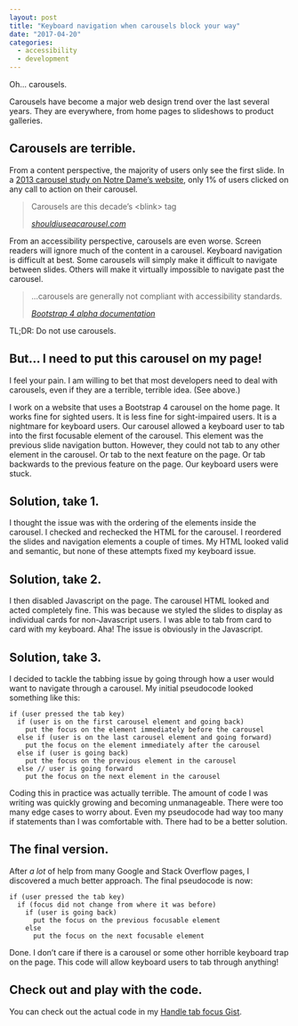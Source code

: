 ```yaml
---
layout: post
title: "Keyboard navigation when carousels block your way"
date: "2017-04-20"
categories:
  - accessibility
  - development
---
```


Oh... carousels.

Carousels have become a major web design trend over the last several years. They are everywhere, from home pages to slideshows to product galleries.

## Carousels are terrible.

From a content perspective, the majority of users only see the first slide. In a [2013 carousel study on Notre Dame’s website](https://erikrunyon.com/2013/01/carousel-interaction-stats/), only 1% of users clicked on any call to action on their carousel.

<blockquote>
  <p>Carousels are this decade’s &lt;blink&gt; tag</p>
  <cite><a href="https://shouldiuseacarousel.com/">shouldiuseacarousel.com</a></cite>
</blockquote>

From an accessibility perspective, carousels are even worse. Screen readers will ignore much of the content in a carousel. Keyboard navigation is difficult at best. Some carousels will simply make it difficult to navigate between slides. Others will make it virtually impossible to navigate past the carousel.

<blockquote>
  <p>...carousels are generally not compliant with accessibility standards.</p>
  <cite><a href="https://v4-alpha.getbootstrap.com/components/carousel/">Bootstrap 4 alpha documentation</a></cite>
</blockquote>

TL;DR: Do not use carousels.

## But... I need to put this carousel on my page!

I feel your pain. I am willing to bet that most developers need to deal with carousels, even if they are a terrible, terrible idea. (See above.)

I work on a website that uses a Bootstrap 4 carousel on the home page. It works fine for sighted users. It is less fine for sight-impaired users. It is a nightmare for keyboard users. Our carousel allowed a keyboard user to tab into the first focusable element of the carousel. This element was the previous slide navigation button. However, they could not tab to any other element in the carousel. Or tab to the next feature on the page. Or tab backwards to the previous feature on the page. Our keyboard users were stuck.

## Solution, take 1.

I thought the issue was with the ordering of the elements inside the carousel. I checked and rechecked the HTML for the carousel. I reordered the slides and navigation elements a couple of times. My HTML looked valid and semantic, but none of these attempts fixed my keyboard issue.

## Solution, take 2.

I then disabled Javascript on the page. The carousel HTML looked and acted completely fine. This was because we styled the slides to display as individual cards for non-Javascript users. I was able to tab from card to card with my keyboard. Aha! The issue is obviously in the Javascript.

## Solution, take 3.

I decided to tackle the tabbing issue by going through how a user would want to navigate through a carousel. My initial pseudocode looked something like this:

```
if (user pressed the tab key)
  if (user is on the first carousel element and going back)
    put the focus on the element immediately before the carousel
  else if (user is on the last carousel element and going forward)
    put the focus on the element immediately after the carousel
  else if (user is going back)
    put the focus on the previous element in the carousel
  else // user is going forward
    put the focus on the next element in the carousel
```

Coding this in practice was actually terrible. The amount of code I was writing was quickly growing and becoming unmanageable. There were too many edge cases to worry about. Even my pseudocode had way too many if statements than I was comfortable with. There had to be a better solution.

## The final version.

After _a lot_ of help from many Google and Stack Overflow pages, I discovered a much better approach. The final pseudocode is now:

```
if (user pressed the tab key)
  if (focus did not change from where it was before)
    if (user is going back)
      put the focus on the previous focusable element
    else
      put the focus on the next focusable element
```

Done. I don’t care if there is a carousel or some other horrible keyboard trap on the page. This code will allow keyboard users to tab through anything!

## Check out and play with the code.

You can check out the actual code in my [Handle tab focus Gist](https://gist.github.com/thatdevgirl/61ad6a7ece83d4a2515f5ce6d2110e00).
